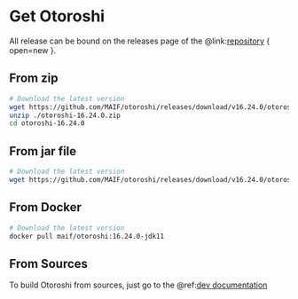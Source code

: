 # Get Otoroshi

All release can be bound on the releases page of the @link:[repository](https://github.com/MAIF/otoroshi/releases) { open=new }.

## From zip

```sh
# Download the latest version
wget https://github.com/MAIF/otoroshi/releases/download/v16.24.0/otoroshi-16.24.0.zip
unzip ./otoroshi-16.24.0.zip
cd otoroshi-16.24.0
```

## From jar file

```sh
# Download the latest version
wget https://github.com/MAIF/otoroshi/releases/download/v16.24.0/otoroshi.jar
```

## From Docker

```sh
# Download the latest version
docker pull maif/otoroshi:16.24.0-jdk11
```

## From Sources

To build Otoroshi from sources, just go to the @ref:[dev documentation](../dev.md)
